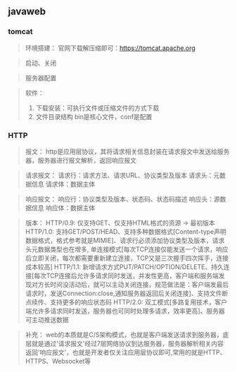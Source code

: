 ## javaweb

### tomcat

> 环境搭建：
> 官网下载解压缩即可：https://tomcat.apache.org




> 启动、关闭




> 


> 服务器配置

> 软件：
> 1. 下载安装：可执行文件或压缩文件的方式下载
> 2. 文件目录结构
>     bin是核心文件，conf是配置





### HTTP
> 报文：
> http是应用层协议，其将请求相关信息封装在请求报文中发送给服务器，服务器进行报文解析，返回响应报文

> 请求报文：
> 请求行：请求方法、请求URL、协议类型及版本
> 请求头：元数据信息
> 请求体：数据主体


> 响应报文：
> 响应行：协议类型及版本、状态码、状态码描述
> 响应头：源数据信息
> 响应体：数据主体


> 版本：
> HTTP/0.9: 仅支持GET、仅支持HTML格式的资源 -> 最初版本
> HTTP/1.0: 支持GET/POST/HEAD、支持多种数据格式[Content-type声明数据格式，格式参考就是MIMIE]、请求行必须添加协议类型及版本，请求头元数据类型也在增多, 单连接模式[每次TCP连接仅能发送一个请求，响应后立即关闭，每次都需要重新建立连接，TCP又是三次握手四次挥手，连接成本较高]
> HTTP/1.1: 新增请求方式PUT/PATCH/OPTION/DELETE、持久连接[每次TCP连接后允许多请求同时发送，并发性更高，客户端和服务端发现对方长时间没活动后，就可以主动关闭连接，规范做法是：客户端发最后请求时，发送Connection:close,通知服务器返回后关闭连接]、支持文件断点续传、支持更多的响应状态码
> HTTP/2.0: 双工模式[多路复用技术，客户端允许多请求同时发送，服务器也可同时处理多请求，效率更高]、服务器可主动推送数据


> 补充：
> web的本质就是C/S架构模式，也就是客户端发送请求到服务器，底层就是通过'请求报文'经过7层网络协议到达服务器，服务器解析相关内容返回'响应报文'，也就是开发者仅关注应用层协议即可,常用的就是HTTP、HTTPS、Websocket等


